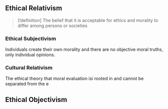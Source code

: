 ## Ethical Relativism
>[!definition]
>The belief that it is acceptable for ethics and morality to differ among persons or societies

### Ethical Subjectivism
Individuals create their own morality and there are no objective moral truths, only individual opinions. 
### Cultural Relativism
The ethical theory that moral evaluation isi rooted in and cannot be separated from the e
## Ethical Objectivism
